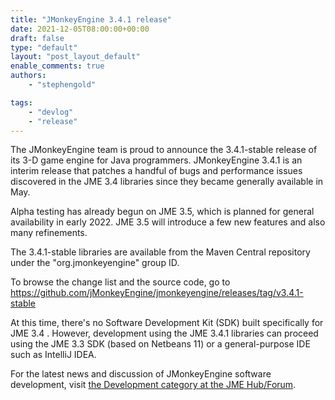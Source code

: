 ```yaml
---
title: "JMonkeyEngine 3.4.1 release"
date: 2021-12-05T08:00:00+00:00
draft: false
type: "default"
layout: "post_layout_default"
enable_comments: true
authors:
    - "stephengold"

tags:
    - "devlog"
    - "release"
---
```


The JMonkeyEngine team is proud to announce the 3.4.1-stable release of its 3-D game engine for Java programmers. JMonkeyEngine 3.4.1 is an interim release that patches a handful of bugs and performance issues discovered in the JME 3.4 libraries since they became generally available in May.

Alpha testing has already begun on JME 3.5, which is planned for general availability in early 2022. JME 3.5 will introduce a few new features and also many refinements.

The 3.4.1-stable libraries are available from the Maven Central repository under the "org.jmonkeyengine" group ID.

To browse the change list and the source code, go to https://github.com/jMonkeyEngine/jmonkeyengine/releases/tag/v3.4.1-stable

At this time, there's no Software Development Kit (SDK) built specifically for JME 3.4 . However, development using the JME 3.4.1 libraries can proceed using the JME 3.3 SDK (based on Netbeans 11) or a general-purpose IDE such as IntelliJ IDEA.

For the latest news and discussion of JMonkeyEngine software development, visit [the Development category at the JME Hub/Forum](https://hub.jmonkeyengine.org/c/development-discussion-jme3/9).